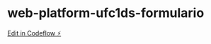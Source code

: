 # web-platform-ufc1ds-formulario

[Edit in Codeflow ⚡️](https://stackblitz.com/~/github.com/Kirra30amick/web-platform-ufc1ds-formulario)